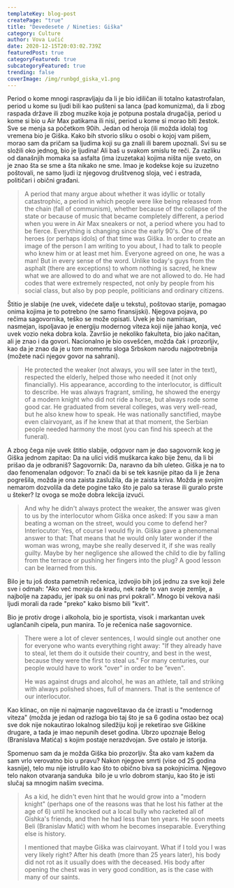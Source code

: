```yaml
---
templateKey: blog-post
createPage: "true"
title: "Devedesete / Nineties: Giška"
category: Culture
author: Vova Lučić
date: 2020-12-15T20:03:02.739Z
featuredPost: true
categoryFeatured: true
subcategoryFeatured: true
trending: false
coverImage: /img/runbgd_giska_v1.png
---
```

Period o kome mnogi raspravljaju da li je bio idiličan ili totalno katastrofalan, period u kome su ljudi bili kao pušteni sa lanca (pad komunizma), da li zbog raspada države ili zbog muzike koja je potpuna postala drugačija, period u kome si bio u Air Max patikama ili nisi, period u kome si morao biti žestok. Sve se menja sa početkom 90ih. Jedan od heroja (ili možda idola) tog vremena bio je Giška. Kako bih stvorio sliku o osobi o kojoj vam pišem, morao sam da pričam sa ljudima koji su ga znali ili barem upoznali. Svi su se složili oko jednog, bio je ljudina! Ali baš u svakom smislu te reči. Za razliku od današnjih momaka sa asfalta (ima izuzetaka) kojima ništa nije sveto, on je znao šta se sme a šta nikako ne sme. Imao je kodekse koje su izuzetno poštovali, ne samo ljudi iz njegovog društvenog sloja, već i estrada, političari i obični građani. 

> A period that many argue about whether it was idyllic or totally catastrophic, a period in which people were like being released from the chain (fall of communism), whether because of the collapse of the state or because of music that became completely different, a period when you were in Air Max sneakers or not, a period where you had to be fierce. Everything is changing since the early 90's. One of the heroes (or perhaps idols) of that time was Giška. In order to create an image of the person I am writing to you about, I had to talk to people who knew him or at least met him. Everyone agreed on one, he was a man! But in every sense of the word. Unlike today's guys from the asphalt (there are exceptions) to whom nothing is sacred, he knew what we are allowed to do and what we are not allowed to do. He had codes that were extremely respected, not only by people from his social class, but also by pop people, politicians and ordinary citizens.

Štitio je slabije (ne uvek, videćete dalje u tekstu), poštovao starije, pomagao onima kojima je to potrebno (ne samo finansijski). Njegova pojava, po rečima sagovornika, teško se može opisati. Uvek je bio namirisan, nasmejan, ispoljavao je energiju modernog viteza koji nije jahao konja, već uvek vozio neka dobra kola. Završio je nekoliko fakulteta, bio jako načitan, ali je znao i da govori. Nacionalno je bio osvešćen, možda čak i prozorljiv, kao da je znao da je u tom momentu sloga Srbskom narodu najpotrebnija (možete naći njegov govor na sahrani).

> He protected the weaker (not always, you will see later in the text), respected the elderly, helped those who needed it (not only financially). His appearance, according to the interlocutor, is difficult to describe. He was always fragrant, smiling, he showed the energy of a modern knight who did not ride a horse, but always rode some good car. He graduated from several colleges, was very well-read, but he also knew how to speak. He was nationally sanctified, maybe even clairvoyant, as if he knew that at that moment, the Serbian people needed harmony the most (you can find his speech at the funeral).

A zbog čega nije uvek štitio slabije, odgovor nam je dao sagovornik kog je Giška jednom zapitao: Da na ulici vidiš muškarca kako bije ženu, da li bi prišao da je odbraniš? Sagovornik: Da, naravno da bih uleteo. Giška je na to dao fenomenalan odgovor: To znači da bi se tek kasnije pitao da li je žena pogrešila, možda je ona zaista zaslužila, da je zaista kriva. Možda je svojim nemarom dozvolila da dete pogine tako što je palo sa terase ili guralo prste u šteker? Iz ovoga se može dobra lekcija izvući.

> And why he didn't always protect the weaker, the answer was given to us by the interlocutor whom Giška once asked: If you saw a man beating a woman on the street, would you come to defend her? Interlocutor: Yes, of course I would fly in. Giška gave a phenomenal answer to that: That means that he would only later wonder if the woman was wrong, maybe she really deserved it, if she was really guilty. Maybe by her negligence she allowed the child to die by falling from the terrace or pushing her fingers into the plug? A good lesson can be learned from this.

Bilo je tu još dosta pametnih rečenica, izdvojio bih još jednu za sve koji žele sve i odmah: "Ako već moraju da kradu, nek rade to van svoje zemlje, a najbolje na zapadu, jer ipak su oni nas prvi pokrali". Mnogo bi vekova naši ljudi morali da rade "preko" kako bismo bili "kvit".

Bio je protiv droge i alkohola, bio je sportista, visok i markantan uvek uglančanih cipela, pun manira. To je rečenica naše sagovornice.

> There were a lot of clever sentences, I would single out another one for everyone who wants everything right away: "If they already have to steal, let them do it outside their country, and best in the west, because they were the first to steal us." For many centuries, our people would have to work "over" in order to be “even".
>
> He was against drugs and alcohol, he was an athlete, tall and striking with always polished shoes, full of manners. That is the sentence of our interlocutor.

Kao klinac, on nije ni najmanje nagoveštavao da će izrasti u "modernog viteza" (možda je jedan od razloga bio taj što je sa 6 godina ostao bez oca) sve dok nije nokautirao lokalnog siledžiju koji je reketirao sve Giškine drugare, a tada je imao nepunih deset godina. Ubrzo upoznaje Belog (Branislava Matića) s kojim postaje nerazdvojan. Sve ostalo je istorija.

Spomenuo sam da je možda Giška bio prozorljiv. Šta ako vam kažem da sam vrlo verovatno bio u pravu? Nakon njegove smrti (vise od 25 godina kasnije), telo mu nije istrulilo kao što to obično biva sa pokojnicima. Njegovo telo nakon otvaranja sanduka  bilo je u vrlo dobrom stanju, kao što je isti slučaj sa mnogim našim svecima.

> As a kid, he didn't even hint that he would grow into a "modern knight" (perhaps one of the reasons was that he lost his father at the age of 6) until he knocked out a local bully who racketed all of Gishka's friends, and then he had less than ten years. He soon meets Beli (Branislav Matić) with whom he becomes inseparable. Everything else is history.
>
> I mentioned that maybe Giška was clairvoyant. What if I told you I was very likely right? After his death (more than 25 years later), his body did not rot as it usually does with the deceased. His body after opening the chest was in very good condition, as is the case with many of our saints.